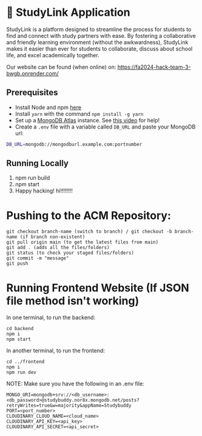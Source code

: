 # **📖 StudyLink Application**

StudyLink is a platform designed to streamline the process for students to find and connect with study partners with ease. 
By fostering a collaborative and friendly learning environment (without the awkwardness), StudyLink makes it easier than ever for students to collaborate, discuss about school life, and excel academically together.

Our website can be found (when online) on: https://fa2024-hack-team-3-bwgb.onrender.com/

## Prerequisites

- Install Node and npm [here](https://nodejs.org/en/download/)
- Install `yarn` with the command `npm install -g yarn`
- Set up a [MongoDB Atlas](https://www.mongodb.com/) instance. See [this video](https://www.youtube.com/watch?v=CcOL5h_ZFJM) for help!
- Create a `.env` file with a variable called `DB_URL` and paste your MongoDB url:

```bash
DB_URL=mongodb://mongodburl.example.com:portnumber
```

## Running Locally

1. npm run build
2. npm start
8. Happy hacking!
hi!!!!!!!!

# Pushing to the ACM Repository:
```
git checkout branch-name (switch to branch) / git checkout -b branch-name (if branch non-existent)
git pull origin main (to get the latest files from main)
git add . (adds all the files/folders)
git status (to check your staged files/folders)
git commit -m "message"
git push
```

# Running Frontend Website (If JSON file method isn't working)
In one terminal, to run the backend:
```
cd backend
npm i
npm start
```

In another terminal, to run the frontend:
```
cd ../frontend
npm i
npm run dev
```

NOTE: Make sure you have the following in an .env file:
```
MONGO_URI=mongodb+srv://<db_username>:<db_password>@studybuddy.nor8x.mongodb.net/posts?retryWrites=true&w=majority&appName=Studybuddy
PORT=<port_number>
CLOUDINARY_CLOUD_NAME=<cloud_name>
CLOUDINARY_API_KEY=<api_key>
CLOUDINARY_API_SECRET=<api_secret>
```

